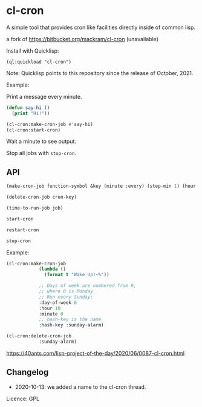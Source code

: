 # cl-cron

A simple tool that provides cron like facilities directly inside of common lisp.

a fork of https://bitbucket.org/mackram/cl-cron (unavailable)

Install with Quicklisp:

    (ql:quickload "cl-cron")

Note: Quicklisp points to this repository since the release of October, 2021.

Example:

Print a message every minute.

~~~lisp
(defun say-hi ()
  (print "Hi!"))

(cl-cron:make-cron-job #'say-hi)
(cl-cron:start-cron)
~~~

Wait a minute to see output.

Stop all jobs with `stop-cron`.

## API

```lisp
(make-cron-job function-symbol &key (minute :every) (step-min 1) (hour :every) (step-hour 1) (day-of-month :every)

(delete-cron-job cron-key)

(time-to-run-job job)

start-cron

restart-cron

stop-cron
```

Example:

~~~lisp
(cl-cron:make-cron-job
            (lambda ()
              (format t "Wake Up!~%"))

            ;; Days of week are numbered from 0,
            ;; where 0 is Monday.
            ;; Run every Sunday:
            :day-of-week 6
            :hour 10
            :minute 0
            ;; hash-key is the name
            :hash-key :sunday-alarm)

(cl-cron:delete-cron-job
            :sunday-alarm)
~~~

https://40ants.com/lisp-project-of-the-day/2020/06/0087-cl-cron.html

<!-- http://quickdocs.org/cl-cron/api -->


## Changelog

- 2020-10-13: we added a name to the cl-cron thread.

Licence: GPL
